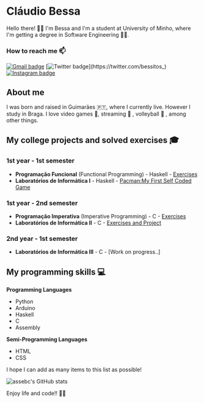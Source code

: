 # Cláudio Bessa

Hello there! 👋😊 I'm Bessa and I'm a student at University of Minho, where I'm getting a degree in Software Engineering 👩‍💻. 

### How to reach me 📫

[![Gmail badge](https://img.shields.io/badge/-claudioafbessa-c71610?style=for-the-badge&logo=Gmail&logoColor=white)](https://mail.google.com/mail/u/1/?tab=wm&ogbl#inbox?compose=GTvVlcSHwCnhfqqhPjQWrwHmRMxSndsMsDDTtknzmJjjwgKDgklsJGDDJcMXPjgkMSsckRTZjQTMV)
[![Twitter badge](https://img.shields.io/twitter/url?label=TWITTER&style=social&url=https%3A%2F%2Ftwitter.com%2Fbessitos_)](https://twitter.com/bessitos_)
[![Instagram badge](https://img.shields.io/badge/-@bessitos_-purple?style=for-the-badge&logo=Instagram&logoColor=white)](https://www.instagram.com/bessitos_/)


## About me

I was born and raised in Guimarães 🇵🇹, where I currently live. However I study in Braga. I love video games 👾, streaming 🎥 , volleyball 🏐 , among other things. 

## My college projects and solved exercises 🎓

### 1st year - 1st semester

- **Programação Funcional** (Functional Programming) - Haskell - [Exercises](https://github.com/assebc/Programacao-Funcional)
- **Laboratórios de Informática I** - Haskell - [Pacman:My First Self Coded Game](https://github.com/assebc/Laboratorios-Informatica-I)

### 1st year - 2nd semester

- **Programação Imperativa** (Imperative Programming) - C - [Exercises](https://github.com/assebc/Programacao-Imperativa)
- **Laboratórios de Informática II** - C - [Exercises and Project](https://github.com/assebc/Laboratorios-Informatica-II)

### 2nd year - 1st semester
- **Laboratórios de Informática III** - C - [Work on progress..]

## My programming skills 💻

**Programming Languages**

- Python
- Arduino
- Haskell 
- C
- Assembly

**Semi-Programming Languages**
- HTML
- CSS


I hope I can add as many items to this list as possible!

![assebc's GitHub stats](https://github-readme-stats.vercel.app/api?username=assebc&count_private=true&show_icons=true)


Enjoy life and code!! 👋😊
